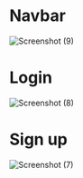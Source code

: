 # Navbar

![Screenshot (9)](https://github.com/singhaman8859/JLWLProject/assets/105989482/d7598df2-5d71-4f90-a4e8-f4c54f822fdc)

# Login 
![Screenshot (8)](https://github.com/singhaman8859/JLWLProject/assets/105989482/d6c2081c-491c-4070-8e7d-7d73a93b8255)

# Sign up
![Screenshot (7)](https://github.com/singhaman8859/JLWLProject/assets/105989482/d333feda-6903-48c7-b31e-48f0c8cc2b14)
